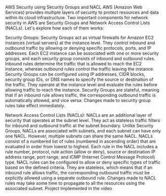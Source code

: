 AWS Security using Security Groups and NACL
AWS (Amazon Web Services) provides multiple layers of security to protect resources and data within its cloud infrastructure. Two important components for network security in AWS are Security Groups and Network Access Control Lists (NACLs). Let's explore how each of them works:

Security Groups:
    Security Groups act as virtual firewalls for Amazon EC2 instances (virtual servers) at the instance level. They control inbound and outbound traffic by allowing or denying specific protocols, ports, and IP addresses.
    Each EC2 instance can be associated with one or more security groups, and each security group consists of inbound and outbound rules.
    Inbound rules determine the traffic that is allowed to reach the EC2 instance, whereas outbound rules control the traffic leaving the instance.
    Security Groups can be configured using IP addresses, CIDR blocks, security group IDs, or DNS names to specify the source or destination of the traffic.
    They operate at the instance level and evaluate the rules before allowing traffic to reach the instance.
    Security Groups are stateful, meaning that if an inbound rule allows traffic, the corresponding outbound traffic is automatically allowed, and vice versa.
    Changes made to security group rules take effect immediately.

Network Access Control Lists (NACLs):
    NACLs are an additional layer of security that operates at the subnet level. They act as stateless traffic filters for inbound and outbound traffic at the subnet boundary.
    Unlike Security Groups, NACLs are associated with subnets, and each subnet can have only one NACL. However, multiple subnets can share the same NACL.
    NACLs consist of a numbered list of rules (numbered in ascending order) that are evaluated in order from lowest to highest.
    Each rule in the NACL includes a rule number, protocol, rule action (allow or deny), source or destination IP address range, port range, and ICMP (Internet Control Message Protocol) type.
    NACL rules can be configured to allow or deny specific types of traffic based on the defined criteria.
    They are stateless, which means that if an inbound rule allows traffic, the corresponding outbound traffic must be explicitly allowed using a separate outbound rule.
    Changes made to NACL rules may take some time to propagate to all the resources using the associated subnet.
Project Implemented in the video